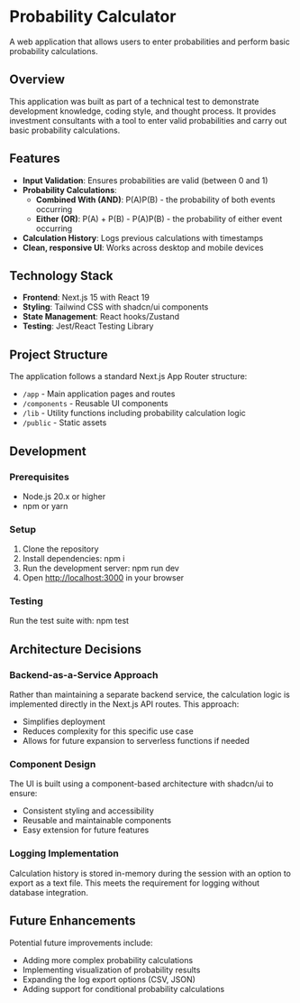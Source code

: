 # Probability Calculator

A web application that allows users to enter probabilities and perform basic probability calculations.

## Overview

This application was built as part of a technical test to demonstrate development knowledge, coding style, and thought process. It provides investment consultants with a tool to enter valid probabilities and carry out basic probability calculations.

## Features

- **Input Validation**: Ensures probabilities are valid (between 0 and 1)
- **Probability Calculations**:
  - **Combined With (AND)**: P(A)P(B) - the probability of both events occurring
  - **Either (OR)**: P(A) + P(B) - P(A)P(B) - the probability of either event occurring
- **Calculation History**: Logs previous calculations with timestamps
- **Clean, responsive UI**: Works across desktop and mobile devices

## Technology Stack

- **Frontend**: Next.js 15 with React 19
- **Styling**: Tailwind CSS with shadcn/ui components
- **State Management**: React hooks/Zustand
- **Testing**: Jest/React Testing Library

## Project Structure

The application follows a standard Next.js App Router structure:

- `/app` - Main application pages and routes
- `/components` - Reusable UI components
- `/lib` - Utility functions including probability calculation logic
- `/public` - Static assets

## Development

### Prerequisites

- Node.js 20.x or higher
- npm or yarn

### Setup

1. Clone the repository
2. Install dependencies: npm i
3. Run the development server: npm run dev
4. Open [http://localhost:3000](http://localhost:3000) in your browser

### Testing

Run the test suite with:
npm test

## Architecture Decisions

### Backend-as-a-Service Approach

Rather than maintaining a separate backend service, the calculation logic is implemented directly in the Next.js API routes. This approach:

- Simplifies deployment
- Reduces complexity for this specific use case
- Allows for future expansion to serverless functions if needed

### Component Design

The UI is built using a component-based architecture with shadcn/ui to ensure:

- Consistent styling and accessibility
- Reusable and maintainable components
- Easy extension for future features

### Logging Implementation

Calculation history is stored in-memory during the session with an option to export as a text file. This meets the requirement for logging without database integration.

## Future Enhancements

Potential future improvements include:

- Adding more complex probability calculations
- Implementing visualization of probability results
- Expanding the log export options (CSV, JSON)
- Adding support for conditional probability calculations
